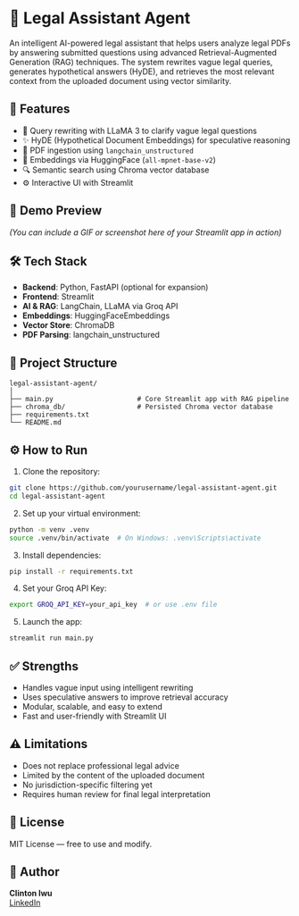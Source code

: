 
# 🧠 Legal Assistant Agent

An intelligent AI-powered legal assistant that helps users analyze legal PDFs by answering submitted questions using advanced Retrieval-Augmented Generation (RAG) techniques. The system rewrites vague legal queries, generates hypothetical answers (HyDE), and retrieves the most relevant context from the uploaded document using vector similarity.

## 🚀 Features

- 🔄 Query rewriting with LLaMA 3 to clarify vague legal questions
- ✨ HyDE (Hypothetical Document Embeddings) for speculative reasoning
- 📄 PDF ingestion using `langchain_unstructured`
- 🧠 Embeddings via HuggingFace (`all-mpnet-base-v2`)
- 🔍 Semantic search using Chroma vector database
- ⚙️ Interactive UI with Streamlit

## 📸 Demo Preview

*(You can include a GIF or screenshot here of your Streamlit app in action)*

## 🛠️ Tech Stack

- **Backend**: Python, FastAPI (optional for expansion)
- **Frontend**: Streamlit
- **AI & RAG**: LangChain, LLaMA via Groq API
- **Embeddings**: HuggingFaceEmbeddings
- **Vector Store**: ChromaDB
- **PDF Parsing**: langchain_unstructured

## 📂 Project Structure

```
legal-assistant-agent/
│
├── main.py                     # Core Streamlit app with RAG pipeline
├── chroma_db/                  # Persisted Chroma vector database
├── requirements.txt
└── README.md
```

## ⚙️ How to Run

1. Clone the repository:

```bash
git clone https://github.com/yourusername/legal-assistant-agent.git
cd legal-assistant-agent
```

2. Set up your virtual environment:

```bash
python -m venv .venv
source .venv/bin/activate  # On Windows: .venv\Scripts\activate
```

3. Install dependencies:

```bash
pip install -r requirements.txt
```

4. Set your Groq API Key:

```bash
export GROQ_API_KEY=your_api_key  # or use .env file
```

5. Launch the app:

```bash
streamlit run main.py
```

## ✅ Strengths

- Handles vague input using intelligent rewriting
- Uses speculative answers to improve retrieval accuracy
- Modular, scalable, and easy to extend
- Fast and user-friendly with Streamlit UI

## ⚠️ Limitations

- Does not replace professional legal advice
- Limited by the content of the uploaded document
- No jurisdiction-specific filtering yet
- Requires human review for final legal interpretation

## 📄 License

MIT License — free to use and modify.

## 👤 Author

**Clinton Iwu**  
[LinkedIn]([https://www.linkedin.com/in/YOURNAME](https://www.linkedin.com/in/clintoniwu/))  
